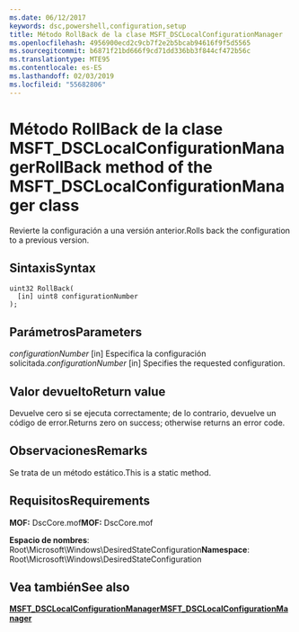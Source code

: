 ```yaml
---
ms.date: 06/12/2017
keywords: dsc,powershell,configuration,setup
title: Método RollBack de la clase MSFT_DSCLocalConfigurationManager
ms.openlocfilehash: 4956900ecd2c9cb7f2e2b5bcab94616f9f5d5565
ms.sourcegitcommit: b6871f21bd666f9cd71dd336bb3f844cf472b56c
ms.translationtype: MTE95
ms.contentlocale: es-ES
ms.lasthandoff: 02/03/2019
ms.locfileid: "55682806"
---
```

# <a name="rollback-method-of-the-msftdsclocalconfigurationmanager-class"></a><span data-ttu-id="bd04e-103">Método RollBack de la clase MSFT_DSCLocalConfigurationManager</span><span class="sxs-lookup"><span data-stu-id="bd04e-103">RollBack method of the MSFT_DSCLocalConfigurationManager class</span></span>

<span data-ttu-id="bd04e-104">Revierte la configuración a una versión anterior.</span><span class="sxs-lookup"><span data-stu-id="bd04e-104">Rolls back the configuration to a previous version.</span></span>

## <a name="syntax"></a><span data-ttu-id="bd04e-105">Sintaxis</span><span class="sxs-lookup"><span data-stu-id="bd04e-105">Syntax</span></span>

```mof
uint32 RollBack(
  [in] uint8 configurationNumber
);
```

## <a name="parameters"></a><span data-ttu-id="bd04e-106">Parámetros</span><span class="sxs-lookup"><span data-stu-id="bd04e-106">Parameters</span></span>

<span data-ttu-id="bd04e-107">*configurationNumber* \[in\] Especifica la configuración solicitada.</span><span class="sxs-lookup"><span data-stu-id="bd04e-107">*configurationNumber* \[in\] Specifies the requested configuration.</span></span>

## <a name="return-value"></a><span data-ttu-id="bd04e-108">Valor devuelto</span><span class="sxs-lookup"><span data-stu-id="bd04e-108">Return value</span></span>

<span data-ttu-id="bd04e-109">Devuelve cero si se ejecuta correctamente; de lo contrario, devuelve un código de error.</span><span class="sxs-lookup"><span data-stu-id="bd04e-109">Returns zero on success; otherwise returns an error code.</span></span>

## <a name="remarks"></a><span data-ttu-id="bd04e-110">Observaciones</span><span class="sxs-lookup"><span data-stu-id="bd04e-110">Remarks</span></span>

<span data-ttu-id="bd04e-111">Se trata de un método estático.</span><span class="sxs-lookup"><span data-stu-id="bd04e-111">This is a static method.</span></span>

## <a name="requirements"></a><span data-ttu-id="bd04e-112">Requisitos</span><span class="sxs-lookup"><span data-stu-id="bd04e-112">Requirements</span></span>

<span data-ttu-id="bd04e-113">**MOF:** DscCore.mof</span><span class="sxs-lookup"><span data-stu-id="bd04e-113">**MOF:** DscCore.mof</span></span>

<span data-ttu-id="bd04e-114">**Espacio de nombres**: Root\Microsoft\Windows\DesiredStateConfiguration</span><span class="sxs-lookup"><span data-stu-id="bd04e-114">**Namespace**: Root\Microsoft\Windows\DesiredStateConfiguration</span></span>

## <a name="see-also"></a><span data-ttu-id="bd04e-115">Vea también</span><span class="sxs-lookup"><span data-stu-id="bd04e-115">See also</span></span>

[<span data-ttu-id="bd04e-116">**MSFT_DSCLocalConfigurationManager**</span><span class="sxs-lookup"><span data-stu-id="bd04e-116">**MSFT_DSCLocalConfigurationManager**</span></span>](msft-dsclocalconfigurationmanager.md)